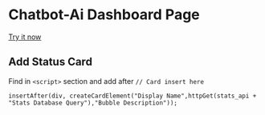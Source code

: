 # Chatbot-Ai Dashboard Page

[Try it now](https://dash.chatbot-ai.ga)

## Add Status Card

Find in `<script>` section and add after `// Card insert here`

```
insertAfter(div, createCardElement("Display Name",httpGet(stats_api + "Stats Database Query"),"Bubble Description"));

```